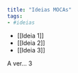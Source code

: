 ```yaml
title: "Ideias MOCAs"
tags:
- #ideias
```

- [[Ideia 1]]
- [[Ideia 2]]
- [[Ideia 3]]

A ver... 3

